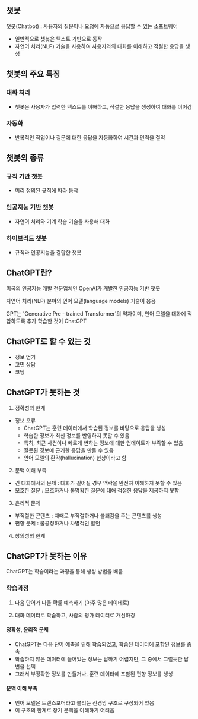 ## 챗봇
챗봇(Chatbot) : 사용자의 질문이나 요청에 자동으로 응답할 수 있는 소프트웨어
- 일반적으로 챗봇은 텍스트 기반으로 동작
- 자연어 처리(NLP) 기술을 사용하여 사용자와의 대화를 이해하고 적절한 응답을 생성

## 챗봇의 주요 특징
### 대화 처리
- 챗봇은 사용자가 입력한 텍스트를 이해하고, 적절한 응답을 생성하여 대화를 이어감

### 자동화
- 반복적인 작업이나 질문에 대한 응답을 자동화하여 시간과 인력을 절약

## 챗봇의 종류
### 규칙 기반 챗봇
- 미리 정의된 규칙에 따라 동작

### 인공지능 기반 챗봇
- 자연어 처리와 기계 학습 기술을 사용해 대화

### 하이브리드 챗봇
- 규칙과 인공지능을 결합한 챗봇

## ChatGPT란?
미국의 인공지능 개발 전문업체인 OpenAI가 개발한 인공지능 기반 챗봇

자연어 처리(NLP) 분야의 언어 모델(language models) 기술이 응용

GPT는 'Generative Pre - trained Transformer'의 약자이며, 언어 모델을 대화에 적합하도록 추가 학습한 것이 ChatGPT

## ChatGPT로 할 수 있는 것
- 정보 얻기
- 고민 상담
- 코딩

## ChatGPT가 못하는 것
1. 정확성의 한계
- 정보 오류
  - ChatGPT는 훈련 데이터에서 학습된 정보를 바탕으로 응답을 생성
  - 학습한 정보가 최신 정보를 반영하지 못할 수 있음
  - 특히, 최근 사건이나 빠르게 변하는 정보에 대한 업데이트가 부족할 수 있음
  - 잘못된 정보에 근거한 응답을 만들 수 있음
  - 언어 모델의 환각(hallucination) 현상이라고 함

2. 문맥 이해 부족
- 긴 대화에서의 문제 : 대화가 길어질 경우 맥락을 완전히 이해하지 못할 수 있음
- 모호한 질문 : 모호하거나 불명확한 질문에 대해 적절한 응답을 제공하지 못함

3. 윤리적 문제
- 부적절한 콘텐츠 : 때때로 부적절하거나 불쾌감을 주는 콘텐츠를 생성
- 편향 문제 : 불공정하거나 차별적인 발언

4. 창의성의 한계

## ChatGPT가 못하는 이유
ChatGPT는 학습이라는 과정을 통해 생성 방법을 배움

### 학습과정

1. 다음 단어가 나올 확률 예측하기 (아주 많은 데이테로)

2. 대화 데이터로 학습하고, 사람의 평가 데이터로 개선하깅

#### 정확성, 윤리적 문제
- ChatGPT는 다음 단어 예측을 위해 학습되었고, 학습된 데이터에 포함된 정보를 종속
- 학습하지 않은 데이터에 들어있는 정보는 답하기 어렵지만, 그 중에서 그럴듯한 답변을 선택
- 그래서 부정확한 정보를 만들거나, 훈련 데이터에 포함된 편향 정보를 생성

#### 문맥 이해 부족
- 언어 모델은 트랜스포머라고 불리는 신경망 구조로 구성되어 있음
- 이 구조의 한계로 장기 문맥을 이해하기 어려움
